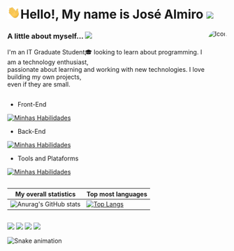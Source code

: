 <h1> <img src="https://raw.githubusercontent.com/ABSphreak/ABSphreak/master/gifs/Hi.gif" width="30px">Hello!, My name is José Almiro</a> 
<img src="https://emojis.slackmojis.com/emojis/images/1531849430/4246/blob-sunglasses.gif?1531849430" width="30px"></h1>
</h1>

<img align="right" alt="Icon" height="215" style="border-radius:50px;" src="https://user-images.githubusercontent.com/97368866/148666492-042f93a3-6dbb-47dd-9eec-cac277b18007.gif">

### A little about myself... <img src="https://media.giphy.com/media/VgCDAzcKvsR6OM0uWg/giphy.gif" width="50">
I'm an IT Graduate Student🎓 looking to learn about programming. I am a technology enthusiast,<br> passionate about learning and working with new technologies. I love building my own projects,<br> even if they are small.

##
  
</div>

- Front-End

[![Minhas Habilidades](https://skillicons.dev/icons?i=html,css,js,ts,react,tailwind,jest,materialui,python,redux)](https://skillicons.dev)

- Back-End

[![Minhas Habilidades](https://skillicons.dev/icons?i=nodejs,express,prisma,firebase,next,graphql)](https://skillicons.dev)

- Tools and Plataforms

[![Minhas Habilidades](https://skillicons.dev/icons?i=azure,git,figma,github,vercel,vscode)](https://skillicons.dev)
  
</div>
  
##



|My overall statistics|Top most languages |
|------------------|-------------|
|![Anurag's GitHub stats](https://github-readme-stats.vercel.app/api?username=JoseAlmiroNeto&show_icons=true&theme=transparent)|[![Top Langs](https://github-readme-stats.vercel.app/api/top-langs/?username=JoseAlmiroNeto&show_icons=true&theme=transparent&layout=compact)](https://github.com/anuraghazra/github-readme-stats)|

##

<div>
<a href="https://www.instagram.com/zikkqq/" target="_blank"><img src="https://img.shields.io/badge/-Instagram-%23E4405F?style=for-the-badge&logo=instagram&logoColor=white" target="_blank"></a>
<a href="https://www.twitch.tv/zikkqq" target="_blank"><img src="https://img.shields.io/badge/Twitch-9146FF?style=for-the-badge&logo=twitch&logoColor=white" target="_blank"></a> 
<a href = "mailto:josealmironettto@gmail.com"><img src="https://img.shields.io/badge/-Gmail-%23333?style=for-the-badge&logo=gmail&logoColor=white" target="_blank"></a>
<a href="https://www.linkedin.com/in/josé-almiro-b0007b21a/?src=aff-lilpar&veh=aff_src.aff-lilpar_c.partners_pkw.123201_plc.adgoal%20GmbH_pcrid.449670_learning&trk=aff_src.aff-lilpar_c.partners_pkw.123201_plc.adgoal%20GmbH_pcrid.449670_learning&clickid=QnnQqEyzbxyIWtLyYqUTzQmZUkG3xlzXZwQvQ40&mcid=6851962469594763264&irgwc=1"><img src="https://img.shields.io/badge/-LinkedIn-%230077B5?style=for-the-badge&logo=linkedin&logoColor=white" target="_blank"></a> 

  
![Snake animation](https://github.com/JoseAlmiroNeto/JoseAlmiroNeto/blob/output/github-contribution-grid-snake.svg)
